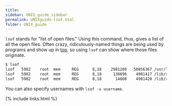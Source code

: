 ```yaml
---
title:
sidebar: UNIX_guide_sidebar
permalink: UNIXguide-lsof.html
folder: UNIX_guide
---
```


`lsof` stands for "list of open files."
Using this command, thus, gives a list of all the open files.
Often crazy, ridiculously-named things are being used by programs and show up
in [top](UNIXguide-top.html), so using `lsof` can show where those files
originate.
```bash
$ lsof
lsof   5982    root  mem     REG      8,18    2981280   50856367 /usr/lib/locale/locale-archive
lsof   5982    root  mem     REG      8,18     138696    4981417 /lib/x86_64-linux-gnu/libpthread-2.23.so
lsof   5982    root  mem     REG      8,18      14608    4981420 /lib/x86_64-linux-gnu/libdl-2.23.so
```
You can also specify usernames with `lsof -u username`.

{% include links.html %}
